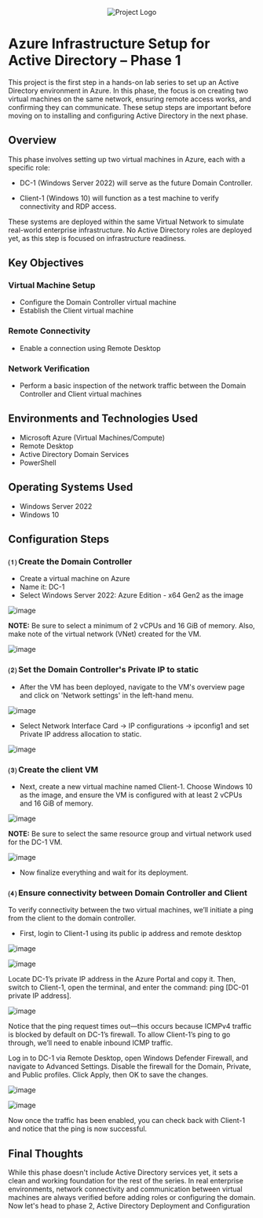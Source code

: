 <p align="center">
<img src="https://i.imgur.com/pU5A58S.png" alt="Project Logo"/>
</p>

<h1>Azure Infrastructure Setup for Active Directory – Phase 1</h1>

<p>
This project is the first step in a hands-on lab series to set up an Active Directory environment in Azure. In this phase, the focus is on creating two virtual machines on the same network, ensuring remote access works, and confirming they can communicate. These setup steps are important before moving on to installing and configuring Active Directory in the next phase.
</p>

<h2>Overview</h2>

<p>
This phase involves setting up two virtual machines in Azure, each with a specific role:

- DC-1 (Windows Server 2022) will serve as the future Domain Controller.

- Client-1 (Windows 10) will function as a test machine to verify connectivity and RDP access.

These systems are deployed within the same Virtual Network to simulate real-world enterprise infrastructure. No Active Directory roles are deployed yet, as this step is focused on infrastructure readiness.
</p>

<h2>Key Objectives</h2>

<h3>Virtual Machine Setup</h3>

- Configure the Domain Controller virtual machine
- Establish the Client virtual machine

<h3>Remote Connectivity</h3>

- Enable a connection using Remote Desktop 

<h3>Network Verification</h3>

- Perform a basic inspection of the network traffic between the Domain Controller and Client virtual machines

<h2>Environments and Technologies Used</h2>

- Microsoft Azure (Virtual Machines/Compute)  
- Remote Desktop  
- Active Directory Domain Services 
- PowerShell

<h2>Operating Systems Used</h2>

- Windows Server 2022  
- Windows 10  

<h2>Configuration Steps</h2>

<h3>&#9332; Create the Domain Controller</h3>

- Create a virtual machine on Azure 
- Name it: DC-1
- Select Windows Server 2022: Azure Edition - x64 Gen2 as the image 

![image](https://github.com/user-attachments/assets/3f72ac12-1e33-4c7a-9bb5-fa080e4e96e7)

<p><strong>NOTE:</strong> Be sure to select a minimum of 2 vCPUs and 16 GiB of memory. Also, make note of the virtual network (VNet) created for the VM.</p>

![image](https://github.com/user-attachments/assets/44bbf2cb-67f0-4b8f-8e1a-02565201d11f)

<h3>&#9333; Set the Domain Controller's Private IP to static</h3>

- After the VM has been deployed, navigate to the VM's overview page and click on 'Network settings' in the left-hand menu.

![image](https://github.com/user-attachments/assets/8d3f9e05-d270-4ba6-8215-57fa5bb4d572)

- Select Network Interface Card -> IP configurations -> ipconfig1 and set Private IP address allocation to static.

![image](https://github.com/user-attachments/assets/e5d5f5a8-357c-42a8-af73-4abac75d07cb)

<h3>&#9334; Create the client VM</h3>

- Next, create a new virtual machine named Client-1. Choose Windows 10 as the image, and ensure the VM is configured with at least 2 vCPUs and 16 GiB of memory.

![image](https://github.com/user-attachments/assets/44ab5b02-e082-410e-931f-e9287aeaed23)

<p><strong>NOTE:</strong> Be sure to select the same resource group and virtual network used for the DC-1 VM.</p>

![image](https://github.com/user-attachments/assets/d49543ab-1d95-4e66-88a3-55794e33d0b3)

- Now finalize everything and wait for its deployment.

<h3>&#9335; Ensure connectivity between Domain Controller and Client</h3>

<p>
To verify connectivity between the two virtual machines, we’ll initiate a ping from the client to the domain controller.
</p>

- First, login to Client-1 using its public ip address and remote desktop

![image](https://github.com/user-attachments/assets/9c837a2b-3e0f-43c9-9d34-2d7c99acea4a)

![image](https://github.com/user-attachments/assets/80955032-b1b1-4c52-aaec-fe7a6ddd18ff)

<p>
Locate DC-1’s private IP address in the Azure Portal and copy it. Then, switch to Client-1, open the terminal, and enter the command: ping [DC-01 private IP address].
</p>

![image](https://github.com/user-attachments/assets/6dd5c51e-fc1e-4bbb-baaa-0b936b085bd7)

<p>
Notice that the ping request times out—this occurs because ICMPv4 traffic is blocked by default on DC-1’s firewall. To allow Client-1’s ping to go through, we’ll need to enable inbound ICMP traffic.
</p>

<p>
Log in to DC-1 via Remote Desktop, open Windows Defender Firewall, and navigate to Advanced Settings. Disable the firewall for the Domain, Private, and Public profiles. Click Apply, then OK to save the changes.
</p>

![image](https://github.com/user-attachments/assets/4fe9e17a-6fa1-4b75-acd1-7f970f2b0c40)

![image](https://github.com/user-attachments/assets/5d4e765f-20fa-4d05-a238-b1732ac59495)

<p>
Now once the traffic has been enabled, you can check back with Client-1 and notice that the ping is now successful.
</p>

<h2>Final Thoughts</h2>

<p>
While this phase doesn't include Active Directory services yet, it sets a clean and working foundation for the rest of the series. In real enterprise environments, network connectivity and communication between virtual machines are always verified before adding roles or configuring the domain. Now let's head to phase 2, Active Directory Deployment and Configuration
</p>

